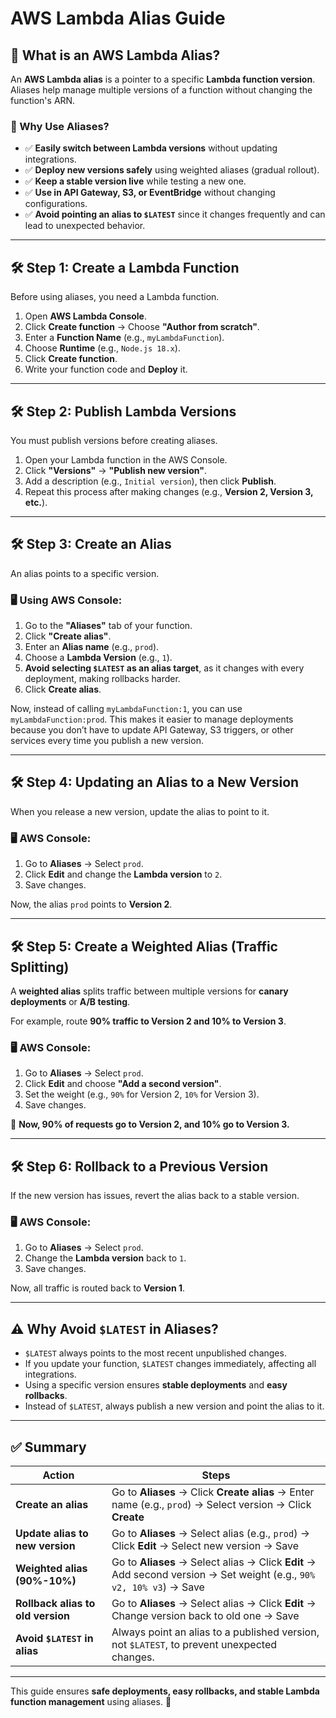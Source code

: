 # AWS Lambda Alias Guide

## 📌 What is an AWS Lambda Alias?

An **AWS Lambda alias** is a pointer to a specific **Lambda function version**. Aliases help manage multiple versions of a function without changing the function's ARN.

### 🎯 Why Use Aliases?

- ✅ **Easily switch between Lambda versions** without updating integrations.
- ✅ **Deploy new versions safely** using weighted aliases (gradual rollout).
- ✅ **Keep a stable version live** while testing a new one.
- ✅ **Use in API Gateway, S3, or EventBridge** without changing configurations.
- ✅ **Avoid pointing an alias to `$LATEST`** since it changes frequently and can lead to unexpected behavior.

---

## 🛠 Step 1: Create a Lambda Function

Before using aliases, you need a Lambda function.

1. Open **AWS Lambda Console**.
2. Click **Create function** → Choose **"Author from scratch"**.
3. Enter a **Function Name** (e.g., `myLambdaFunction`).
4. Choose **Runtime** (e.g., `Node.js 18.x`).
5. Click **Create function**.
6. Write your function code and **Deploy** it.

---

## 🛠 Step 2: Publish Lambda Versions

You must publish versions before creating aliases.

1. Open your Lambda function in the AWS Console.
2. Click **"Versions"** → **"Publish new version"**.
3. Add a description (e.g., `Initial version`), then click **Publish**.
4. Repeat this process after making changes (e.g., **Version 2, Version 3, etc.**).

---

## 🛠 Step 3: Create an Alias

An alias points to a specific version.

### 🖥️ Using AWS Console:

1. Go to the **"Aliases"** tab of your function.
2. Click **"Create alias"**.
3. Enter an **Alias name** (e.g., `prod`).
4. Choose a **Lambda Version** (e.g., `1`).
5. **Avoid selecting `$LATEST` as an alias target**, as it changes with every deployment, making rollbacks harder.
6. Click **Create alias**.

Now, instead of calling `myLambdaFunction:1`, you can use `myLambdaFunction:prod`. This makes it easier to manage deployments because you don’t have to update API Gateway, S3 triggers, or other services every time you publish a new version.

---

## 🛠 Step 4: Updating an Alias to a New Version

When you release a new version, update the alias to point to it.

### 🖥️ AWS Console:

1. Go to **Aliases** → Select `prod`.
2. Click **Edit** and change the **Lambda version** to `2`.
3. Save changes.

Now, the alias `prod` points to **Version 2**.

---

## 🛠 Step 5: Create a Weighted Alias (Traffic Splitting)

A **weighted alias** splits traffic between multiple versions for **canary deployments** or **A/B testing**.

For example, route **90% traffic to Version 2 and 10% to Version 3**.

### 🖥️ AWS Console:

1. Go to **Aliases** → Select `prod`.
2. Click **Edit** and choose **"Add a second version"**.
3. Set the weight (e.g., `90%` for Version 2, `10%` for Version 3).
4. Save changes.

📌 **Now, 90% of requests go to Version 2, and 10% go to Version 3.**

---

## 🛠 Step 6: Rollback to a Previous Version

If the new version has issues, revert the alias back to a stable version.

### 🖥️ AWS Console:

1. Go to **Aliases** → Select `prod`.
2. Change the **Lambda version** back to `1`.
3. Save changes.

Now, all traffic is routed back to **Version 1**.

---

## ⚠️ Why Avoid `$LATEST` in Aliases?

- `$LATEST` always points to the most recent unpublished changes.
- If you update your function, `$LATEST` changes immediately, affecting all integrations.
- Using a specific version ensures **stable deployments** and **easy rollbacks**.
- Instead of `$LATEST`, always publish a new version and point the alias to it.

---

## ✅ Summary

| **Action**                        | **Steps**                                                                                                           |
| --------------------------------- | ------------------------------------------------------------------------------------------------------------------- |
| **Create an alias**               | Go to **Aliases** → Click **Create alias** → Enter name (e.g., `prod`) → Select version → Click **Create**          |
| **Update alias to new version**   | Go to **Aliases** → Select alias (e.g., `prod`) → Click **Edit** → Select new version → Save                        |
| **Weighted alias (90%-10%)**      | Go to **Aliases** → Select alias → Click **Edit** → Add second version → Set weight (e.g., `90% v2, 10% v3`) → Save |
| **Rollback alias to old version** | Go to **Aliases** → Select alias → Click **Edit** → Change version back to old one → Save                           |
| **Avoid `$LATEST` in alias**      | Always point an alias to a published version, not `$LATEST`, to prevent unexpected changes.                         |

---

This guide ensures **safe deployments, easy rollbacks, and stable Lambda function management** using aliases. 🚀
